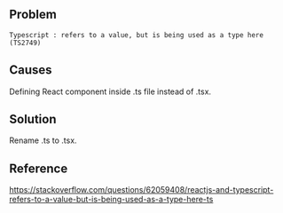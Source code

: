 ## Problem

`Typescript : refers to a value, but is being used as a type here (TS2749)`

## Causes

Defining React component inside .ts file instead of .tsx.

## Solution

Rename .ts to .tsx.

## Reference

https://stackoverflow.com/questions/62059408/reactjs-and-typescript-refers-to-a-value-but-is-being-used-as-a-type-here-ts
